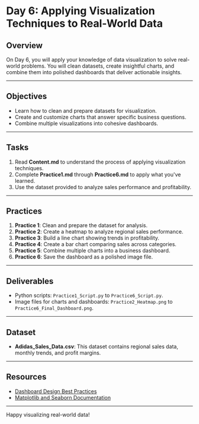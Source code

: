 # Day 6: Applying Visualization Techniques to Real-World Data

## Overview
On Day 6, you will apply your knowledge of data visualization to solve real-world problems. You will clean datasets, create insightful charts, and combine them into polished dashboards that deliver actionable insights.

---

## Objectives
- Learn how to clean and prepare datasets for visualization.
- Create and customize charts that answer specific business questions.
- Combine multiple visualizations into cohesive dashboards.

---

## Tasks
1. Read **Content.md** to understand the process of applying visualization techniques.
2. Complete **Practice1.md** through **Practice6.md** to apply what you've learned.
3. Use the dataset provided to analyze sales performance and profitability.

---

## Practices
1. **Practice 1**: Clean and prepare the dataset for analysis.
2. **Practice 2**: Create a heatmap to analyze regional sales performance.
3. **Practice 3**: Build a line chart showing trends in profitability.
4. **Practice 4**: Create a bar chart comparing sales across categories.
5. **Practice 5**: Combine multiple charts into a business dashboard.
6. **Practice 6**: Save the dashboard as a polished image file.

---

## Deliverables
- Python scripts: `Practice1_Script.py` to `Practice6_Script.py`.
- Image files for charts and dashboards: `Practice2_Heatmap.png` to `Practice6_Final_Dashboard.png`.

---

## Dataset
- **Adidas_Sales_Data.csv**: This dataset contains regional sales data, monthly trends, and profit margins.

---

## Resources
- [Dashboard Design Best Practices](https://www.tableau.com/learn/articles/dashboard-best-practices)
- [Matplotlib and Seaborn Documentation](https://matplotlib.org/)

---

Happy visualizing real-world data!
